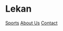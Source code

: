 # Lekan
<a href="sports website.html">Sports</a>
      <a href="my course.html"></a>
      <a href="aboutus.html">About Us</a>
      <a href="history.html">Contact</a>
